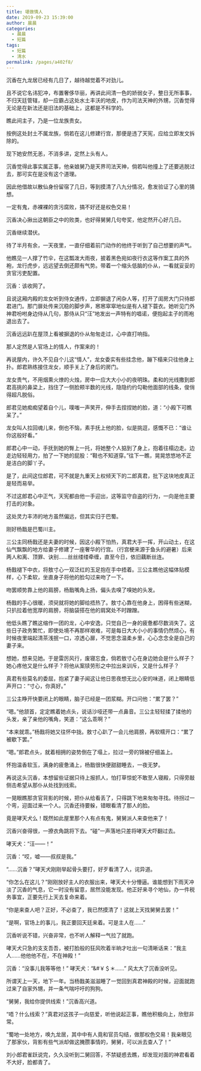 ```yaml
---
title: 堪做情人
date: 2019-09-23 15:39:00
author: 晨晨
categories: 
  - 晨晨
  - 短篇
tags: 
  - 短篇
  - 清水
permalink: /pages/a402f8/
---
```


沉香在九龙居已经有几日了，越待越觉着不对劲儿。

且不说它名讳犯冲，布置奢侈华丽，再讲此间清一色的娇弱女子，整日无所事事，不归天廷管辖，却一应霸占这处水土丰沃的地皮，作为司法天神的外甥，沉香觉得无论是在新法还是旧法的基础上，这都是不科学的。

瞧此间主子，乃是一位龙族贵女。

按例这处封土不属龙族，倘若在这儿修建行宫，那便是违了天宪，应给立即发文拆除的。

现下她安然无恙，不消多讲，定然上头有人。

<!-- more -->

沉香觉得此事实属正事，他亲娘舅乃是天界司法天神，倘若叫他撞上了还要逃脱过去，那可实在是没有这个道理。

因此他借故以散仙身份留宿了几日，等到摸清了八九分情况，愈发验证了心里的猜想。

一定有鬼，赤裸裸的贪污腐败，搞不好还是权色交易！

沉香决心揪出这朝臣之中的败类，也好得舅舅几句夸奖，他定然开心好几日。

沉香继续潜伏。

待了半月有余，一天夜里，一直仔细着前门动作的他终于听到了自己想要的声气。

他瞧见一人撑了竹伞，在这瓢泼大雨夜，披着黑色宛如夜行衣这等作案工具的外袍，龙行虎步，远远望去倒还颇有气势。带着一个缩头低脑的仆从，一看就妥妥的贪官污吏配置。

沉香：该收网了。

且说这厢内殿的龙女听到侍女通传，立即摒退了闲杂人等，打开了闺房大门只待郎君进门。那门扉处传来沉稳的脚步声，窸窸窣窣地似是有人褪下蓑衣。她听见门外神君吩咐身边侍从几句，那侍从只“汪”地发出一声特有的唱诺，便抱起主子的雨袍退出去了。

沉香远远趴在屋顶上看被摒退的仆从匆匆走过，心中直打响指。

那人定然是人官场上的情人，作案来的！

再说屋内，许久不见自个儿这“情人”，龙女委实有些挂念他，蹦下榻来只往他身上扑。郎君熟练接住龙女，顺手关上了身后的房门。

龙女贵气，不用烟熏火燎的火烛，房中一应大大小小的夜明珠。柔和的光线撒到郎君高挑的鼻梁上，挡住了一侧脸颊半数的光线，隐隐约约勾勒他面部的线条，俊俏得超凡脱俗。

郎君见她痴痴望着自个儿，噗嗤一声笑开，伸手去捏捏她的脸，道：“小殿下可瞧呆了。”

龙女叫人拉回魂儿来，倒也不恼，素手抚上他的脸，似是挑逗，感慨不已：“谁让你这般好看。”

郎君心中一动，手抚到她的臀上一托，将她整个人掂到了身上，抱着往榻边走。边走边轻轻用力，拍了一下她的屁股：“鞋也不知道穿。”往下一瞧，晃晃悠悠地不正是洁白的脚丫子。

是了，此间这位郎君，可不就是九重天上权倾天下的二郎真君，批下这块地皮真正是轻而易举。

不过这郎君心中正气，天宪都由他一手迎出，这等监守自盗的行为，一向是他主要打击的对象。

这处灵力丰沛的地方虽然偏远，但其实归于巴蜀。

刚好杨戬是巴蜀川主。

三公主同杨戬还是夫妻的时候，因这小殿下怕热，真君大手一挥，开山动土，在这仙气飘飘的地方给妻子修建了一座奢华的行宫。（行宫梗来源于鱼头的避暑）后来两人和离、顶罪、诀别……丝丝缕缕牵缠，直至今日，依旧藕断丝连。

杨戬褪下中衣，将敖寸心一双泛红的玉足抱在手中捂着。三公主瞧他这幅体贴模样，心下柔软，坐直身子将他的脸勾过来吻了一下。

吻罢顺势靠上他的肩膀，杨戬嘴角上扬，偏头去嗅了嗅她的头发。

杨戬的手心很暖，须臾就将她的脚给捂热了。敖寸心靠在他身上，困得有些迷糊，只扒拉着他宽厚的肩膀，将脑袋搭在他的肩窝处不时蹭蹭。

他低头瞧了瞧这缩作一团的龙，心中安逸，只觉自己一身的疲惫都尽数消失了。这些日子政务繁忙，即使处境不再那样艰难，可是每日大大小小的事情仍然烦心，有时候夜里端起清茶浅抿一口，凉透心扉，不觉思念温柔乡里，心心念念全是自己的妻子来。

想她，想来见她。于是雷厉风行，废寝忘食，倘若敖寸心在身边她会是什么样子？她心疼他又是什么样子？将他从案牍劳形之中拉出来训斥，又是什么样子？

真君有些莫名的委屈，抱紧了妻子闻这让他日思夜想无比心安的味道，闭上眼睛低声开口：“寸心，你真好。”

三公主睁开快要闭上的眼睛，脑子已经是一团浆糊。开口问他：“累了罢？”

“嗯。”他颔首，定定瞧着她点头，说话沙哑还带一点鼻音。三公主轻轻揉了揉他的头发，亲了亲他的嘴角，笑道：“这么乖啊？”

“本来就乖。”杨戬将她又往怀中拢。敖寸心趴了一会儿他肩膀，再软糯开口：“累了被歇下罢。”

“嗯。”郎君点头，就着相拥的姿势倒在了塌上，拉过一旁的锦被仔细盖上。

怀抱温香软玉，满身的疲惫涌上，杨戬很快便甜甜睡去，一夜无梦。

再说这头沉香，本想留些证据只待上报抓人，怕打草惊蛇不敢至人寝殿，只得旁敲侧击希望从那仆从处找到线索。

一晃眼瞧那贪官背影的时候，把仆从给看丢了，只得跳下地来匆匆寻找。待拐过一个弯，迎面过来一个人。沉香还待要躲，错眼看清了那人的脸。

竟是哮天犬么！既然如此屋里那个人有点有鬼，舅舅派人来查他来了！

沉香兴奋得很，一撩衣角跳将下去。“碰”一声落地只差将哮天犬吓翻过去。

哮天犬：“汪——！”

沉香：“哎，嘘——叔叔是我。”

“……沉香？”哮天犬刚刚举起骨头要打，好歹看清了人，诧异道。

“你怎么在这儿？”刚刚放好主人的衣服出来，哮天犬十分懵逼。谁能想到下雨天冲淡了沉香的气息，它一时没有留意，居然没能发现。他正好来寻个地仙，办一件税务事宜，正要先行上天去复命来着。

“你是来查人吧？正好，不必查了，我已然摸清了！这就上天找舅舅去罢！”

“是啊，官场上的事儿，我正要回天廷来着。可是主人在……”

沉香听说不错，兴奋非常，也不听人解释一气拉了就跑。

哮天犬只急的支支吾吾，被打脸般的狂风吹着半晌才吐出一句清晰话来：“我主人……他他他不在，不在神殿！”

沉香：“没事儿我等等他！”
哮天犬：“&#￥＄＊……”
风太大了沉香没听见。

所谓天上一天，地下一年。当杨戬美滋滋睡了一觉回到真君神殿的时候，迎面就跑过来了自家外甥，并一条气喘吁吁的狗狗。

“舅舅，我给你提供线索！”沉香高兴道。

“唔？什么线索？”真君对这孩子一向慈爱，听他说起正事，瞧他积极向上，欣慰非常。

“蜀地一处地方，唤九龙居，其中中有人竟和官员勾结，做那权色交易！我亲眼见了那家伙，背影有些气派却做这腌臜事情的，舅舅，可以派去查人了！”

刘小郎君雀跃说完，久久没听到二舅回答，不禁疑惑去瞧，却发现对面的神君看着不大好，脸都青了。
